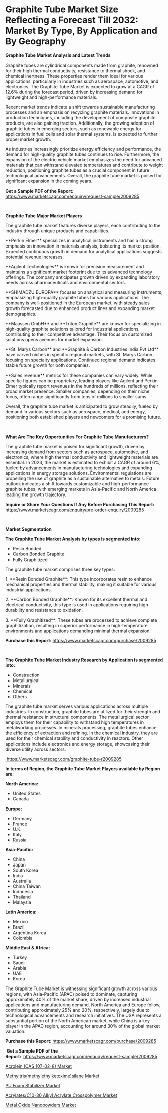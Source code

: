 <p><h1>Graphite Tube Market Size Reflecting a Forecast Till 2032: Market By Type, By Application and By Geography</h1></p><p><strong>Graphite Tube Market Analysis and Latest Trends</strong></p>
<p><p>Graphite tubes are cylindrical components made from graphite, renowned for their high thermal conductivity, resistance to thermal shock, and chemical inertness. These properties render them ideal for various applications, particularly in industries such as aerospace, automotive, and electronics. The Graphite Tube Market is expected to grow at a CAGR of 12.6% during the forecast period, driven by increasing demand for lightweight and high-performance materials.</p><p>Recent market trends indicate a shift towards sustainable manufacturing processes and an emphasis on recycling graphite materials. Innovations in production techniques, including the development of composite graphite products, are also gaining traction. Additionally, the growing adoption of graphite tubes in emerging sectors, such as renewable energy for applications in fuel cells and solar thermal systems, is expected to further propel market growth. </p><p>As industries increasingly prioritize energy efficiency and performance, the demand for high-quality graphite tubes continues to rise. Furthermore, the expansion of the electric vehicle market emphasizes the need for advanced materials that can withstand elevated temperatures and contribute to weight reduction, positioning graphite tubes as a crucial component in future technological advancements. Overall, the graphite tube market is poised for significant expansion in the coming years.</p></p>
<p><strong>Get a Sample PDF of the Report:&nbsp;</strong> <a href="https://www.marketscagr.com/enquiry/request-sample/2009285?utm_campaign=1944&utm_medium=2&utm_source=Github&utm_content=ia&utm_term=30012025&utm_id=graphite-tube">https://www.marketscagr.com/enquiry/request-sample/2009285</a></p>
<p>&nbsp;</p>
<p><strong>Graphite Tube Major Market Players</strong></p>
<p><p>The graphite tube market features diverse players, each contributing to the industry through unique products and capabilities. </p><p>**Perkin Elmer** specializes in analytical instruments and has a strong emphasis on innovation in materials analysis, bolstering its market position. Expected continuous growth in demand for analytical applications suggests potential revenue increases.</p><p>**Agilent Technologies** is known for precision measurement and maintains a significant market footprint due to its advanced technology offerings. The company anticipates growth driven by expanding laboratory needs across pharmaceuticals and environmental sectors.</p><p>**SHIMADZU EUROPA** focuses on analytical and measuring instruments, emphasizing high-quality graphite tubes for various applications. The company is well-positioned in the European market, with steady sales growth forecasted due to enhanced product lines and expanding market demographics.</p><p>**Maassen GmbH** and **Triton Graphite** are known for specializing in high-quality graphite solutions tailored for industrial applications, contributing to their competitive advantage. Their focus on customized solutions opens avenues for market expansion.</p><p>**St. Marys Carbon** and **Graphite & Carbon Industries India Pvt Ltd** have carved niches in specific regional markets, with St. Marys Carbon focusing on specialty applications. Continued regional demand indicates stable future growth for both companies.</p><p>**Sales revenue** metrics for these companies can vary widely. While specific figures can be proprietary, leading players like Agilent and Perkin Elmer typically report revenues in the hundreds of millions, reflecting their broad market presence. Smaller companies, depending on their niche focus, often range significantly from tens of millions to smaller sums.</p><p>Overall, the graphite tube market is anticipated to grow steadily, fueled by demand in various sectors such as aerospace, medical, and energy, positioning both established players and newcomers for a promising future.</p></p>
<p>&nbsp;</p>
<p><strong>What Are The Key Opportunities For Graphite Tube Manufacturers?</strong></p>
<p><p>The graphite tube market is poised for significant growth, driven by increasing demand from sectors such as aerospace, automotive, and electronics, where high thermal conductivity and lightweight materials are essential. In 2023, the market is estimated to exhibit a CAGR of around 6%, fueled by advancements in manufacturing technologies and expanding applications in energy storage solutions. Environmental regulations are propelling the use of graphite as a sustainable alternative to metals. Future outlook indicates a shift towards customizable and high-performance graphite tubes, with emerging markets in Asia-Pacific and North America leading the growth trajectory.</p></p>
<p><strong>Inquire or Share Your Questions If Any Before Purchasing This Report:</strong> <a href="https://www.marketscagr.com/enquiry/pre-order-enquiry/2009285?utm_campaign=1944&utm_medium=2&utm_source=Github&utm_content=ia&utm_term=30012025&utm_id=graphite-tube">https://www.marketscagr.com/enquiry/pre-order-enquiry/2009285</a></p>
<p>&nbsp;</p>
<p><strong>Market Segmentation</strong></p>
<p><strong>The Graphite Tube Market Analysis by types is segmented into:</strong></p>
<p><ul><li>Resin Bonded</li><li>Carbon Bonded Graphite</li><li>Fully Graphitized</li></ul></p>
<p><p>The graphite tube market comprises three key types: </p><p>1. **Resin Bonded Graphite**: This type incorporates resin to enhance mechanical properties and thermal stability, making it suitable for various industrial applications.</p><p>2. **Carbon Bonded Graphite**: Known for its excellent thermal and electrical conductivity, this type is used in applications requiring high durability and resistance to oxidation.</p><p>3. **Fully Graphitized**: These tubes are processed to achieve complete graphitization, resulting in superior performance in high-temperature environments and applications demanding minimal thermal expansion.</p></p>
<p><strong>Purchase this Report:&nbsp;</strong><a href="https://www.marketscagr.com/purchase/2009285?utm_campaign=1944&utm_medium=2&utm_source=Github&utm_content=ia&utm_term=30012025&utm_id=graphite-tube">https://www.marketscagr.com/purchase/2009285</a></p>
<p>&nbsp;</p>
<p><strong>The Graphite Tube Market Industry Research by Application is segmented into:</strong></p>
<p><ul><li>Construction</li><li>Metallurgical</li><li>Minerals</li><li>Chemical</li><li>Others</li></ul></p>
<p><p>The graphite tube market serves various applications across multiple industries. In construction, graphite tubes are utilized for their strength and thermal resistance in structural components. The metallurgical sector employs them for their capability to withstand high temperatures in metalworking processes. In minerals processing, graphite tubes enhance the efficiency of extraction and refining. In the chemical industry, they are used for their chemical stability and conductivity in reactors. Other applications include electronics and energy storage, showcasing their diverse utility across sectors.</p></p>
<p><a href="https://www.marketscagr.com/graphite-tube-r2009285?utm_campaign=1944&utm_medium=2&utm_source=Github&utm_content=ia&utm_term=30012025&utm_id=graphite-tube">&nbsp;https://www.marketscagr.com/graphite-tube-r2009285</a></p>
<p><strong>In terms of Region, the Graphite Tube Market Players available by Region are:</strong></p>
<p>
    <p> <strong> North America: </strong>
        <ul>
            <li>United States</li>
            <li>Canada</li>
        </ul>
        </p> 
    <p> <strong> Europe: </strong>
        <ul>
            <li>Germany</li>
            <li>France</li>
            <li>U.K.</li>
            <li>Italy</li>
            <li>Russia</li>
        </ul>
        </p> 
    <p> <strong> Asia-Pacific: </strong>
        <ul>
            <li>China</li>
            <li>Japan</li>
            <li>South Korea</li>
            <li>India</li>
            <li>Australia</li>
            <li>China Taiwan</li>
            <li>Indonesia</li>
            <li>Thailand</li>
            <li>Malaysia</li>
        </ul>
        </p> 
    <p> <strong> Latin America: </strong>
        <ul>
            <li>Mexico</li>
            <li>Brazil</li>
            <li>Argentina Korea</li>
            <li>Colombia</li>
        </ul>
        </p> 
    <p> <strong> Middle East & Africa: </strong>
        <ul>
            <li>Turkey</li>
            <li>Saudi</li>
            <li>Arabia</li>
            <li>UAE</li>
            <li>Korea</li>
        </ul>
    </p>
    </p>
<p><p>The Graphite Tube Market is witnessing significant growth across various regions, with Asia-Pacific (APAC) poised to dominate, capturing approximately 40% of the market share, driven by increased industrial applications and manufacturing demand. North America and Europe follow, contributing approximately 25% and 20%, respectively, largely due to technological advancements and research initiatives. The USA represents a substantial portion of the North American market, while China is a key player in the APAC region, accounting for around 30% of the global market valuation.</p></p>
<p><strong>Purchase this Report: </strong><a href="https://www.marketscagr.com/purchase/2009285?utm_campaign=1944&utm_medium=2&utm_source=Github&utm_content=ia&utm_term=30012025&utm_id=graphite-tube">https://www.marketscagr.com/purchase/2009285</a></p>
<p>&nbsp;<strong>Get a Sample PDF of the Report:&nbsp;&nbsp;</strong><a href="https://www.marketscagr.com/enquiry/request-sample/2009285?utm_campaign=1944&utm_medium=2&utm_source=Github&utm_content=ia&utm_term=30012025&utm_id=graphite-tube">https://www.marketscagr.com/enquiry/request-sample/2009285</a></p>
<p><strong></strong></p>
<p><p><a href="https://www.linkedin.com/pulse/acrolein-cas-107-02-8-market-outlook-projected-131-cagr-qe8oe?utm_campaign=1944&utm_medium=2&utm_source=Github&utm_content=ia&utm_term=30012025&utm_id=graphite-tube">Acrolein (CAS 107-02-8) Market</a></p><p><a href="https://www.linkedin.com/pulse/methyltrismethylethylketoximesilane-market-revenue-cgboe?utm_campaign=1944&utm_medium=2&utm_source=Github&utm_content=ia&utm_term=30012025&utm_id=graphite-tube">Methyltris(methylethylketoxime)silane Market</a></p><p><a href="https://www.linkedin.com/pulse/projecting-pu-foam-stabilizer-markets-future-thorough-examination-vfbxe?utm_campaign=1944&utm_medium=2&utm_source=Github&utm_content=ia&utm_term=30012025&utm_id=graphite-tube">PU Foam Stabilizer Market</a></p><p><a href="https://www.linkedin.com/pulse/acrylatesc10-30-alkyl-acrylate-crosspolymer-industry-insights-rfg9e?utm_campaign=1944&utm_medium=2&utm_source=Github&utm_content=ia&utm_term=30012025&utm_id=graphite-tube">Acrylates/C10-30 Alkyl Acrylate Crosspolymer Market</a></p><p><a href="https://www.linkedin.com/pulse/metal-oxide-nanopowders-market-matrix-applications-types-jn31c?utm_campaign=1944&utm_medium=2&utm_source=Github&utm_content=ia&utm_term=30012025&utm_id=graphite-tube">Metal Oxide Nanopowders Market</a></p></p>
